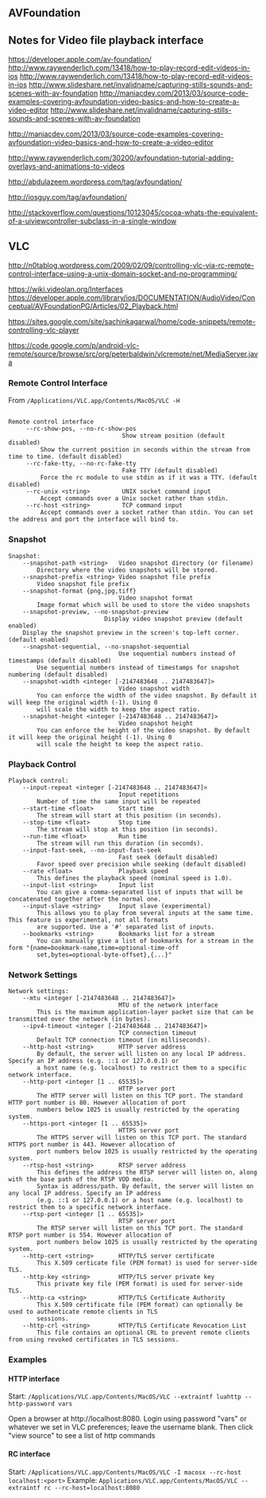 ## AVFoundation
## Notes for Video file playback interface

https://developer.apple.com/av-foundation/
http://www.raywenderlich.com/13418/how-to-play-record-edit-videos-in-ios
http://www.raywenderlich.com/13418/how-to-play-record-edit-videos-in-ios
http://www.slideshare.net/invalidname/capturing-stills-sounds-and-scenes-with-av-foundation
http://maniacdev.com/2013/03/source-code-examples-covering-avfoundation-video-basics-and-how-to-create-a-video-editor
http://www.slideshare.net/invalidname/capturing-stills-sounds-and-scenes-with-av-foundation

http://maniacdev.com/2013/03/source-code-examples-covering-avfoundation-video-basics-and-how-to-create-a-video-editor

http://www.raywenderlich.com/30200/avfoundation-tutorial-adding-overlays-and-animations-to-videos

http://abdulazeem.wordpress.com/tag/avfoundation/

http://iosguy.com/tag/avfoundation/

http://stackoverflow.com/questions/10123045/cocoa-whats-the-equivalent-of-a-uiviewcontroller-subclass-in-a-single-window

## VLC

http://n0tablog.wordpress.com/2009/02/09/controlling-vlc-via-rc-remote-control-interface-using-a-unix-domain-socket-and-no-programming/

https://wiki.videolan.org/Interfaces
https://developer.apple.com/library/ios/DOCUMENTATION/AudioVideo/Conceptual/AVFoundationPG/Articles/02_Playback.html

https://sites.google.com/site/sachinkagarwal/home/code-snippets/remote-controlling-vlc-player

https://code.google.com/p/android-vlc-remote/source/browse/src/org/peterbaldwin/vlcremote/net/MediaServer.java

### Remote Control Interface

From `/Applications/VLC.app/Contents/MacOS/VLC -H`

```

Remote control interface
     --rc-show-pos, --no-rc-show-pos
                                Show stream position (default disabled)
         Show the current position in seconds within the stream from time to time. (default disabled)
     --rc-fake-tty, --no-rc-fake-tty
                                Fake TTY (default disabled)
         Force the rc module to use stdin as if it was a TTY. (default disabled)
     --rc-unix <string>         UNIX socket command input
         Accept commands over a Unix socket rather than stdin.
     --rc-host <string>         TCP command input
         Accept commands over a socket rather than stdin. You can set the address and port the interface will bind to.
```
### Snapshot

```
Snapshot:
    --snapshot-path <string>   Video snapshot directory (or filename)
        Directory where the video snapshots will be stored.
    --snapshot-prefix <string> Video snapshot file prefix
        Video snapshot file prefix
    --snapshot-format {png,jpg,tiff}
                               Video snapshot format
        Image format which will be used to store the video snapshots
    --snapshot-preview, --no-snapshot-preview
                           Display video snapshot preview (default enabled)
    Display the snapshot preview in the screen's top-left corner. (default enabled)
    --snapshot-sequential, --no-snapshot-sequential
                               Use sequential numbers instead of timestamps (default disabled)
        Use sequential numbers instead of timestamps for snapshot numbering (default disabled)
    --snapshot-width <integer [-2147483648 .. 2147483647]>
                               Video snapshot width
        You can enforce the width of the video snapshot. By default it will keep the original width (-1). Using 0
        will scale the width to keep the aspect ratio.
    --snapshot-height <integer [-2147483648 .. 2147483647]>
                               Video snapshot height
        You can enforce the height of the video snapshot. By default it will keep the original height (-1). Using 0
        will scale the height to keep the aspect ratio.
```

### Playback Control

```
Playback control:
    --input-repeat <integer [-2147483648 .. 2147483647]>
                               Input repetitions
        Number of time the same input will be repeated
    --start-time <float>       Start time
        The stream will start at this position (in seconds).
    --stop-time <float>        Stop time
        The stream will stop at this position (in seconds).
    --run-time <float>         Run time
        The stream will run this duration (in seconds).
    --input-fast-seek, --no-input-fast-seek
                               Fast seek (default disabled)
        Favor speed over precision while seeking (default disabled)
    --rate <float>             Playback speed
        This defines the playback speed (nominal speed is 1.0).
    --input-list <string>      Input list
        You can give a comma-separated list of inputs that will be concatenated together after the normal one.
    --input-slave <string>     Input slave (experimental)
        This allows you to play from several inputs at the same time. This feature is experimental, not all formats
        are supported. Use a '#' separated list of inputs.
    --bookmarks <string>       Bookmarks list for a stream
        You can manually give a list of bookmarks for a stream in the form "{name=bookmark-name,time=optional-time-off
        set,bytes=optional-byte-offset},{...}"
```

### Network Settings
```
Network settings:
    --mtu <integer [-2147483648 .. 2147483647]>
                               MTU of the network interface
        This is the maximum application-layer packet size that can be transmitted over the network (in bytes).
    --ipv4-timeout <integer [-2147483648 .. 2147483647]>
                               TCP connection timeout
        Default TCP connection timeout (in milliseconds).
    --http-host <string>       HTTP server address
        By default, the server will listen on any local IP address. Specify an IP address (e.g. ::1 or 127.0.0.1) or
        a host name (e.g. localhost) to restrict them to a specific network interface.
    --http-port <integer [1 .. 65535]>
                               HTTP server port
        The HTTP server will listen on this TCP port. The standard HTTP port number is 80. However allocation of port
        numbers below 1025 is usually restricted by the operating system.
    --https-port <integer [1 .. 65535]>
                               HTTPS server port
        The HTTPS server will listen on this TCP port. The standard HTTPS port number is 443. However allocation of
        port numbers below 1025 is usually restricted by the operating system.
    --rtsp-host <string>       RTSP server address
        This defines the address the RTSP server will listen on, along with the base path of the RTSP VOD media.
        Syntax is address/path. By default, the server will listen on any local IP address. Specify an IP address
        (e.g. ::1 or 127.0.0.1) or a host name (e.g. localhost) to restrict them to a specific network interface.
    --rtsp-port <integer [1 .. 65535]>
                               RTSP server port
        The RTSP server will listen on this TCP port. The standard RTSP port number is 554. However allocation of
        port numbers below 1025 is usually restricted by the operating system.
    --http-cert <string>       HTTP/TLS server certificate
        This X.509 certicate file (PEM format) is used for server-side TLS.
    --http-key <string>        HTTP/TLS server private key
        This private key file (PEM format) is used for server-side TLS.
    --http-ca <string>         HTTP/TLS Certificate Authority
        This X.509 certificate file (PEM format) can optionally be used to authenticate remote clients in TLS
        sessions.
    --http-crl <string>        HTTP/TLS Certificate Revocation List
        This file contains an optional CRL to prevent remote clients from using revoked certificates in TLS sessions.
```

### Examples

#### HTTP interface

Start: `/Applications/VLC.app/Contents/MacOS/VLC --extraintf luahttp --http-password vars`

Open a browser at http://localhost:8080. Login using password "vars" or whatever we set in VLC preferences; leave the username blank. Then click "view source" to see a list of http commands

#### RC interface

Start: `/Applications/VLC.app/Contents/MacOS/VLC -I macosx --rc-host localhost:<port>`
Example: `Applications/VLC.app/Contents/MacOS/VLC --extraintf rc --rc-host=localhost:8080`

